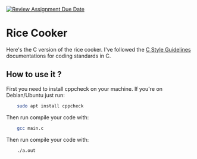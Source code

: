 [![Review Assignment Due Date](https://classroom.github.com/assets/deadline-readme-button-24ddc0f5d75046c5622901739e7c5dd533143b0c8e959d652212380cedb1ea36.svg)](https://classroom.github.com/a/__xb4cFP)

# Rice Cooker

Here's the C version of the rice cooker.
I've followed the [C Style Guidelines](https://www.cs.umd.edu/~nelson/classes/resources/cstyleguide/) documentations for coding standards in C.

## How to use it ?

First you need to install cppcheck on your machine.
If you're on Debian/Ubuntu just run:

```bash
    sudo apt install cppcheck
```

Then run compile your code with:

```bash
    gcc main.c
```

Then run compile your code with:

```bash
    ./a.out
```

